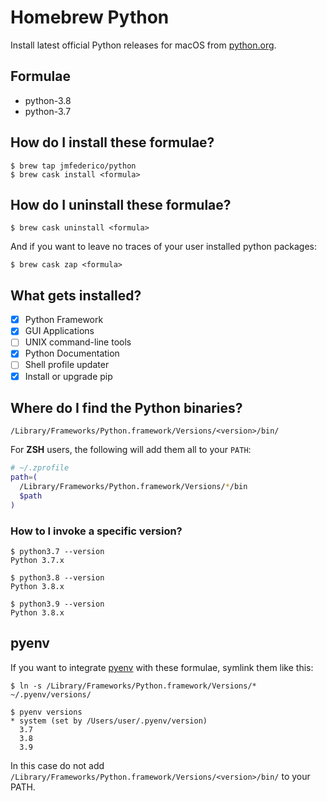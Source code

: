 # Homebrew Python

Install latest official Python releases for macOS from
[python.org](https://www.python.org/).

## Formulae

- python-3.8
- python-3.7

## How do I install these formulae?
```console
$ brew tap jmfederico/python
$ brew cask install <formula>
```

## How do I uninstall these formulae?
```console
$ brew cask uninstall <formula>
```

And if you want to leave no traces of your user installed python packages:
```console
$ brew cask zap <formula>
```

## What gets installed?
- [x] Python Framework
- [x] GUI Applications
- [ ] UNIX command-line tools
- [x] Python Documentation
- [ ] Shell profile updater
- [x] Install or upgrade pip

## Where do I find the Python binaries?
`/Library/Frameworks/Python.framework/Versions/<version>/bin/`

For **ZSH** users, the following will add them all to your `PATH`:
```sh
# ~/.zprofile
path=(
  /Library/Frameworks/Python.framework/Versions/*/bin
  $path
)
```

### How to I invoke a specific version?
```console
$ python3.7 --version
Python 3.7.x

$ python3.8 --version
Python 3.8.x

$ python3.9 --version
Python 3.8.x
```

## pyenv

If you want to integrate [pyenv](https://github.com/pyenv/pyenv/) with these formulae,
symlink them like this:
```console
$ ln -s /Library/Frameworks/Python.framework/Versions/* ~/.pyenv/versions/

$ pyenv versions
* system (set by /Users/user/.pyenv/version)
  3.7
  3.8
  3.9
```

In this case do not add `/Library/Frameworks/Python.framework/Versions/<version>/bin/`
to your PATH.
